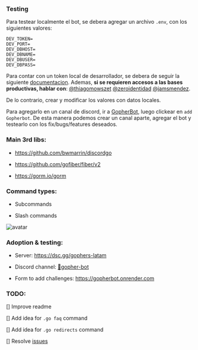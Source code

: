 ### Testing
Para testear localmente el bot, se debera agregar un archivo `.env`, con los siguientes valores:

```env
DEV_TOKEN=
DEV_PORT=
DEV_DBHOST=
DEV_DBNAME=
DEV_DBUSER=
DEV_DBPASS=
```
Para contar con un token local de desarrollador, se debera de seguir la siguiente [documentacion](https://www.writebots.com/discord-bot-token/).
Ademas, **si se requieren accesos a las bases productivas, hablar con**: [@thiagomowszet](https://github.com/thiagomowszet) [@zeroidentidad](https://github.com/zeroidentidad) [@jamsmendez](https://github.com/JamsMendez).

De lo contrario, crear y modificar los valores con datos locales.

Para agregarlo en un canal de discord, ir a [GopherBot](https://gopherbot.onrender.com/), luego clickear en `add Gopherbot`. De esta manera podemos crear un canal aparte, agregar el bot y testearlo con los fix/bugs/features deseados.


### Main 3rd libs:

- https://github.com/bwmarrin/discordgo

- https://github.com/gofiber/fiber/v2

- https://gorm.io/gorm

### Command types:

- Subcommands

- Slash commands

![avatar](https://raw.githubusercontent.com/gophers-latam/challenges/master/views/img/gophers-latam.png)

### Adoption & testing:

- Server: https://dsc.gg/gophers-latam

- Discord channel:  [🤖gopher-bot](https://discord.com/channels/764989185077542942/1224514137548132394)

- Form to add challenges: https://gopherbot.onrender.com

### TODO:

[] Improve readme

[] Add idea for `.go faq` command

[] Add idea for `.go redirects` command

[] Resolve [issues](https://github.com/gophers-latam/challenges/issues)
